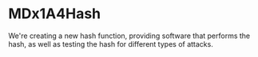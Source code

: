 # MDx1A4Hash
We're creating a new hash function, providing software that performs the hash, as well as testing the hash for different types of attacks. 
